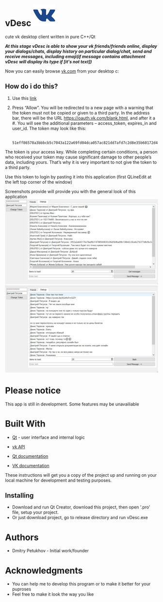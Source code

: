 # vDesc ![vDesc logo](vDesc.png)
cute vk desktop client written in pure C++/Qt

***At this stage vDesc is able to show your vk friends/friends online, display your dialogs/chats, display history on particular dialog/chat, send and receive messages, including emoji(if message contains attachment vDesc will display its type if [it's not text])***

Now you can easily browse [vk.com](https://vk.com/) from your desktop c:

## How do i do this?
1) Use this [link](https://oauth.vk.com/authorize?client_id=5580473&display=page&redirect_uri=https://oauth.vk.com/blank.html&scope=friends,wall,messages,offline&response_type=token&v=5.85)
2) Press “Allow”. You will be redirected to a new page with a warning that the token must not be copied or given to a third party. In the address bar, there will be the URL https://oauth.vk.com/blank.html, and after it a #. You will see the additional parameters – access_token, expires_in and user_id. The token may look like this: 

        51eff86578a3bbbcb5c7043a122a69fd04dca057ac821dd7afd7c2d8e35b60172d45a26599c08034cc40a

The token is your access key. While completing certain conditions, a person who received your token may cause significant damage to other people’s data, including yours. That’s why it is very important to not give the token to a third party. 

Use this token to login by pasting it into this application (first QLineEdit at the left top corner of the window)

Screenshots provide will provide you with the general look of this application
![alt tag](vDesc_new_4.png)
![alt tag](vDesc_new_5.png)

# Please notice
This app is still in development. Some features may be unavailiable

# Built With
- [Qt](http://www.qt.io/) - user interface and internal logic
- [vk API](https://vk.com/dev)

- [Qt documentation](http://doc.qt.io/)
- [VK documentation](https://vk.com/dev/first_guide)

These instructions will get you a copy of the project up and running on your local machine for development and testing purposes.

## Installing
- Download and run Qt Creator, download this project, then open '.pro' file, setup your project. 
- Or just download project, go to release directory and run vDesc.exe

# Authors
- Dmitry Petukhov - Initial work/founder

# Acknowledgments
  - You can help me to develop this program or to make it better for your puproses 
  - Feel free to make it look the way you like
 
